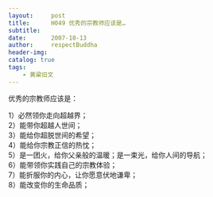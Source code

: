 ```yaml
---
layout:     post
title:      H049 优秀的宗教师应该是…
subtitle:   
date:       2007-10-13
author:     respectBuddha
header-img: 
catalog: true
tags:
    - 黄粱旧文
---
```


优秀的宗教师应该是：

1）必然领你走向超越界；  
2）能带你超越人世间；  
3）能给你超脱世间的希望；  
4）能给你宗教正信的热忱；  
5）是一团火，给你父亲般的温暖；是一束光，给你人间的导航；  
6）能带领你实践自己的宗教体验；  
7）能折服你的内心，让你愿意伏地谦卑；  
8）能改变你的生命品质；  